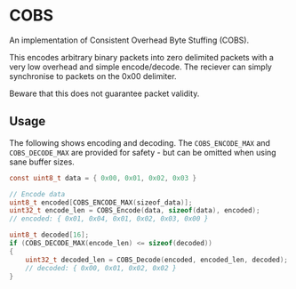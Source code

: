 # COBS

An implementation of Consistent Overhead Byte Stuffing (COBS).

This encodes arbitrary binary packets into zero delimited packets with a very low overhead and simple encode/decode.
The reciever can simply synchronise to packets on the 0x00 delimiter.

Beware that this does not guarantee packet validity.

## Usage

The following shows encoding and decoding.
The `COBS_ENCODE_MAX` and `COBS_DECODE_MAX` are provided for safety - but can be omitted when using sane buffer sizes.

```c
const uint8_t data = { 0x00, 0x01, 0x02, 0x03 }

// Encode data 
uint8_t encoded[COBS_ENCODE_MAX(sizeof_data)];
uint32_t encode_len = COBS_Encode(data, sizeof(data), encoded);
// encoded: { 0x01, 0x04, 0x01, 0x02, 0x03, 0x00 }

uint8_t decoded[16];
if (COBS_DECODE_MAX(encode_len) <= sizeof(decoded))
{
    uint32_t decoded_len = COBS_Decode(encoded, encoded_len, decoded);
    // decoded: { 0x00, 0x01, 0x02, 0x02 }
}
```
